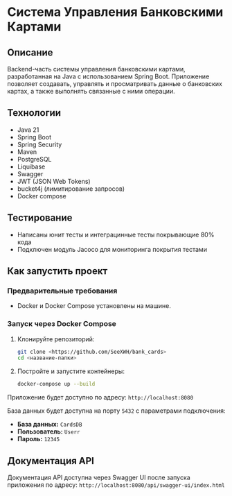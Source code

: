 # Система Управления Банковскими Картами

## Описание
Backend-часть системы управления банковскими картами, разработанная на Java с использованием Spring Boot.
Приложение позволяет создавать, управлять и просматривать данные о банковских картах, а также выполнять связанные с ними операции.

## Технологии
- Java 21
- Spring Boot
- Spring Security
- Maven
- PostgreSQL
- Liquibase
- Swagger
- JWT (JSON Web Tokens)
- bucket4j (лимитирование запросов)
- Docker compose

## Тестирование
- Написаны юнит тесты и интеграцинные тесты покрывающие 80% кода
- Подключен модуль Jacoco для мониторинга покрытия тестами

## Как запустить проект

### Предварительные требования
- Docker и Docker Compose установлены на машине.

### Запуск через Docker Compose
1.  Клонируйте репозиторий:
    ```bash
    git clone <https://github.com/SeeXWH/bank_cards>
    cd <название-папки>
    ```
2.  Постройте и запустите контейнеры:
    ```bash
    docker-compose up --build
    ```

Приложение будет доступно по адресу:
`http://localhost:8080`

База данных будет доступна на порту `5432` с параметрами подключения:
- **База данных:** `CardsDB`
- **Пользователь:** `Userr`
- **Пароль:** `12345`

## Документация API
Документация API доступна через Swagger UI после запуска приложения по адресу:
`http://localhost:8080/api/swagger-ui/index.html`

